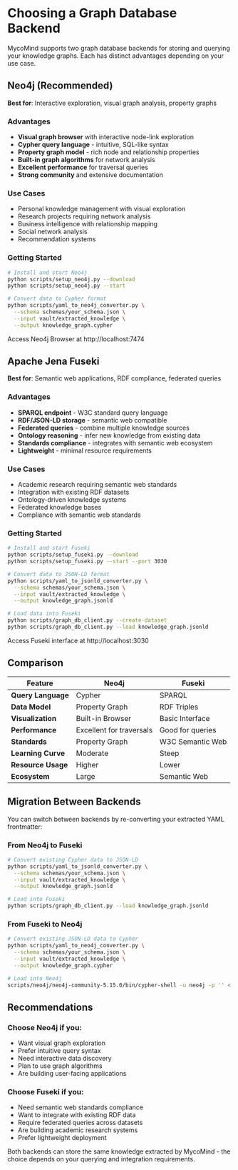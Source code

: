 # Choosing a Graph Database Backend

MycoMind supports two graph database backends for storing and querying your knowledge graphs. Each has distinct advantages depending on your use case.

## Neo4j (Recommended)

**Best for**: Interactive exploration, visual graph analysis, property graphs

### Advantages
- **Visual graph browser** with interactive node-link exploration
- **Cypher query language** - intuitive, SQL-like syntax
- **Property graph model** - rich node and relationship properties
- **Built-in graph algorithms** for network analysis
- **Excellent performance** for traversal queries
- **Strong community** and extensive documentation

### Use Cases
- Personal knowledge management with visual exploration
- Research projects requiring network analysis
- Business intelligence with relationship mapping
- Social network analysis
- Recommendation systems

### Getting Started
```bash
# Install and start Neo4j
python scripts/setup_neo4j.py --download
python scripts/setup_neo4j.py --start

# Convert data to Cypher format
python scripts/yaml_to_neo4j_converter.py \
  --schema schemas/your_schema.json \
  --input vault/extracted_knowledge \
  --output knowledge_graph.cypher
```

Access Neo4j Browser at http://localhost:7474

## Apache Jena Fuseki

**Best for**: Semantic web applications, RDF compliance, federated queries

### Advantages
- **SPARQL endpoint** - W3C standard query language
- **RDF/JSON-LD storage** - semantic web compatible
- **Federated queries** - combine multiple knowledge sources
- **Ontology reasoning** - infer new knowledge from existing data
- **Standards compliance** - integrates with semantic web ecosystem
- **Lightweight** - minimal resource requirements

### Use Cases
- Academic research requiring semantic web standards
- Integration with existing RDF datasets
- Ontology-driven knowledge systems
- Federated knowledge bases
- Compliance with semantic web standards

### Getting Started
```bash
# Install and start Fuseki
python scripts/setup_fuseki.py --download
python scripts/setup_fuseki.py --start --port 3030

# Convert data to JSON-LD format
python scripts/yaml_to_jsonld_converter.py \
  --schema schemas/your_schema.json \
  --input vault/extracted_knowledge \
  --output knowledge_graph.jsonld

# Load data into Fuseki
python scripts/graph_db_client.py --create-dataset
python scripts/graph_db_client.py --load knowledge_graph.jsonld
```

Access Fuseki interface at http://localhost:3030

## Comparison

| Feature | Neo4j | Fuseki |
|---------|-------|---------|
| **Query Language** | Cypher | SPARQL |
| **Data Model** | Property Graph | RDF Triples |
| **Visualization** | Built-in Browser | Basic Interface |
| **Performance** | Excellent for traversals | Good for queries |
| **Standards** | Property Graph | W3C Semantic Web |
| **Learning Curve** | Moderate | Steep |
| **Resource Usage** | Higher | Lower |
| **Ecosystem** | Large | Semantic Web |

## Migration Between Backends

You can switch between backends by re-converting your extracted YAML frontmatter:

### From Neo4j to Fuseki
```bash
# Convert existing Cypher data to JSON-LD
python scripts/yaml_to_jsonld_converter.py \
  --schema schemas/your_schema.json \
  --input vault/extracted_knowledge \
  --output knowledge_graph.jsonld

# Load into Fuseki
python scripts/graph_db_client.py --load knowledge_graph.jsonld
```

### From Fuseki to Neo4j
```bash
# Convert existing JSON-LD data to Cypher
python scripts/yaml_to_neo4j_converter.py \
  --schema schemas/your_schema.json \
  --input vault/extracted_knowledge \
  --output knowledge_graph.cypher

# Load into Neo4j
scripts/neo4j/neo4j-community-5.15.0/bin/cypher-shell -u neo4j -p '' < knowledge_graph.cypher
```

## Recommendations

### Choose Neo4j if you:
- Want visual graph exploration
- Prefer intuitive query syntax
- Need interactive data discovery
- Plan to use graph algorithms
- Are building user-facing applications

### Choose Fuseki if you:
- Need semantic web standards compliance
- Want to integrate with existing RDF data
- Require federated queries across datasets
- Are building academic research systems
- Prefer lightweight deployment

Both backends can store the same knowledge extracted by MycoMind - the choice depends on your querying and integration requirements.